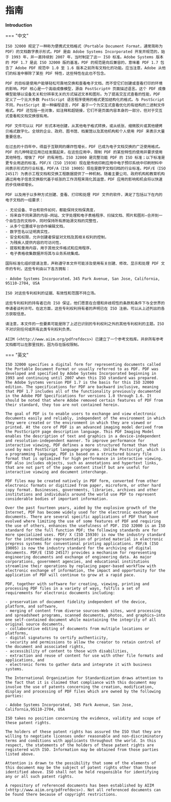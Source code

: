 # 指南

**Introduction**

=== "中文"

    ISO 32000 规定了一种称为便携式文档格式（Portable Document Format，通常简称为 PDF）的文档数字表示形式。PDF 是由 Adobe Systems Incorporated 开发并规范的，始于 1993 年，并一直持续到 2007 年，当时制定了这一 ISO 标准。Adobe Systems 版本的 PDF 1.7 是此 ISO 32000 版的基准。PDF 的规范是向后兼容的，意味着 PDF 1.7 包含了 Adobe PDF 规范中 1.0 至 1.6 版本之前所有文档化的功能。应当注意，Adobe 从他们的标准中移除了某些 PDF 特性，这些特性在此也不包含。

    PDF 的目标是使用户能够轻松可靠地交换和查看电子文档，而不受它们创建或查看打印的环境的影响。PDF 核心是一个高级成像模型，源自 PostScript® 页面描述语言。这个 PDF 成像模型能够以设备无关和分辨率无关的方式描述文本和图形。为了提高交互式查看的性能，PDF 定义了一个比大多数 PostScript 语言程序使用的格式更加结构化的格式。与 PostScript 不同，PostScript 是一种编程语言，PDF 基于一个为交互式查看优化的有结构的二进制文件格式。PDF 还包括一些对象，如注释和超链接，它们不是页面内容本身的一部分，但对于交互式查看和文档交换很有用。
    
    PDF 文件可以以 PDF 形式本地创建，从其他电子格式转换，或从纸张、缩微胶片或其他硬拷贝格式数字化。全球的企业、政府、图书馆、档案馆以及其他机构和个人使用 PDF 来表示大量重要信息。
    
    在过去的十四年中，得益于互联网的爆炸性增长，PDF 已成为电子文档交换的广泛使用格式。PDF 的几种特定应用已经发展起来，在这些应用中，限制 PDF 的某些特性的使用并要求使用其他特性，增强了 PDF 的有用性。ISO 32000 是完整功能 PDF 的 ISO 标准；以下标准是更专业用途的标准。PDF/X（ISO 15930）现在是传统印刷应用中电子预印系统中印刷材料中间表示形式的行业标准。PDF/A（ISO 19005）现在是数字文档归档的行业标准。PDF/E（ISO 24517）为表示工程文档和交换工程数据提供了一种机制。随着主要公司、政府机构和教育机构通过用电子信息交换取代基于纸张的工作流程来简化其运营，PDF 应用的影响和机会将以快速的步伐继续增长。
    
    PDF 以及用于以多种方式创建、查看、打印和处理 PDF 文件的软件，满足了包括以下在内的电子文档的一组要求：
    
    - 无论设备、平台和软件如何，都能保持文档保真度，
    - 将来自不同来源的内容—网站、文字处理和电子表格程序、扫描文档、照片和图形—合并到一个自包含的文档中，同时保持所有原始源文档的完整性，
    - 从多个位置或平台协作编辑文档，
    - 数字签名以证明真实性，
    - 安全和权限，允许创建者保留对文档及其相关权利的控制，
    - 为残疾人提供内容的可访问性，
    - 提取和重用内容，用于其他文件格式和应用程序，
    - 电子表格收集数据并将其与业务系统集成。
    
    国际标准化组织提请注意，声称遵守本文件可能涉及使用有关创建、修改、显示和处理 PDF 文件的专利，这些专利由以下各方拥有：
    
    - Adobe Systems Incorporated，345 Park Avenue, San Jose, California, 95110-2704, USA
    
    ISO 对这些专利权利的证据、有效性和范围不持立场。
    
    这些专利权利的持有者已向 ISO 保证，他们愿意在合理和非歧视性的条款和条件下与全世界的申请者谈判许可。在这方面，这些专利权利持有者的声明已在 ISO 注册。可以从上述列出的各方获取信息。
    
    请注意，本文件的一些要素可能是除了上述已识别的专利权利之外的其他专利权利的主题。ISO 不对识别任何或所有此类专利权利负责。
    
    AIIM（<http://www.aiim.org/pdfrefdocs>）已建立了一个参考文档库。并非所有参考文档都可以在那里找到，因为存在版权限制。
    

=== "英文"

    ISO 32000 specifies a digital form for representing documents called the Portable Document Format or usually referred to as PDF. PDF was developed and specified by Adobe Systems Incorporated beginning in 1993 and continuing until 2007 when this ISO standard was prepared. The Adobe Systems version PDF 1.7 is the basis for this ISO 32000 edition. The specifications for PDF are backward inclusive, meaning that PDF 1.7 includes all of the functionality previously documented in the Adobe PDF Specifications for versions 1.0 through 1.6. It should be noted that where Adobe removed certain features of PDF from their standard, they too are not contained herein.

    The goal of PDF is to enable users to exchange and view electronic documents easily and reliably, independent of the environment in which they were created or the environment in which they are viewed or printed. At the core of PDF is an advanced imaging model derived from the PostScript® page description language. This PDF Imaging Model enables the description of text and graphics in a device-independent and resolution-independent manner. To improve performance for interactive viewing, PDF defines a more structured format than that used by most PostScript language programs. Unlike Postscript, which is a programming language, PDF is based on a structured binary file format that is optimized for high performance in interactive viewing. PDF also includes objects, such as annotations and hypertext links, that are not part of the page content itself but are useful for interactive viewing and document interchange.
    
    PDF files may be created natively in PDF form, converted from other electronic formats or digitized from paper, microform, or other hard copy format. Businesses, governments, libraries, archives and other institutions and individuals around the world use PDF to represent considerable bodies of important information.
    
    Over the past fourteen years, aided by the explosive growth of the Internet, PDF has become widely used for the electronic exchange of documents. There are several specific applications of PDF that have evolved where limiting the use of some features of PDF and requiring the use of others, enhances the usefulness of PDF. ISO 32000 is an ISO standard for the full function PDF; the following standards are for more specialized uses. PDF/ X (ISO 15930) is now the industry standard for the intermediate representation of printed material in electronic prepress systems for conventional printing applications. PDF/A (ISO 19005) is now the industry standard for the archiving of digital documents. PDF/E (ISO 24517) provides a mechanism for representing engineering documents and exchange of engineering data. As major corporations, government agencies, and educational institutions streamline their operations by replacing paper-based workflow with electronic exchange of information, the impact and opportunity for the application of PDF will continue to grow at a rapid pace.
    
    PDF, together with software for creating, viewing, printing and processing PDF files in a variety of ways, fulfils a set of requirements for electronic documents including:
    
    - preservation of document fidelity independent of the device, platform, and software,
    - merging of content from diverse sources—Web sites, word processing and spreadsheet programs, scanned documents, photos, and graphics—into one self-contained document while maintaining the integrity of all original source documents,
    - collaborative editing of documents from multiple locations or platforms,
    - digital signatures to certify authenticity,
    - security and permissions to allow the creator to retain control of the document and associated rights,
    - accessibility of content to those with disabilities,
    - extraction and reuse of content for use with other file formats and applications, and
    - electronic forms to gather data and integrate it with business systems.
    
    The International Organization for Standardization draws attention to the fact that it is claimed that compliance with this document may involve the use of patents concerning the creation, modification, display and processing of PDF files which are owned by the following parties:
    
    - Adobe Systems Incorporated, 345 Park Avenue, San Jose, California,95110-2704, USA
    
    ISO takes no position concerning the evidence, validity and scope of these patent rights.
    
    The holders of these patent rights has assured the ISO that they are willing to negotiate licenses under reasonable and non-discriminatory terms and conditions with applicants throughout the world. In this respect, the statements of the holders of these patent rights are registered with ISO. Information may be obtained from those parties listed above.
    
    Attention is drawn to the possibility that some of the elements of this document may be the subject of patent rights other than those identified above. ISO shall not be held responsible for identifying any or all such patent rights.
    
    A repository of referenced documents has been established by AIIM (<http://www.aiim.org/pdfrefdocs>). Not all referenced documents can be found there because of copyright restrictions.